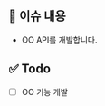 <!-- 1. 이슈 제목은 아래와 같은 형식으로 넣어주세요
[FEAT] : 기능 추가
[FIX] : 에러 수정, 버그 수정
[DOCS] : README, 문서
[REFACTOR] : 코드 리펙토링 (기능 변경 없이 코드만 수정할 때)
[MODIFY] : 코드 수정 (기능의 변화가 있을 때)
[CHORE] : gradle 세팅, 위의 것 이외에 거의 모든 것

ex) 제목 예시: [FEAT] user api 구현 -->

## 📄 이슈 내용
<!-- 이슈에 대한 내용을 설명해주세요. -->
- OO API를 개발합니다.

## ✅ Todo
<!-- 해야 할 일들을 적어주세요. -->
- [ ] OO 기능 개발
